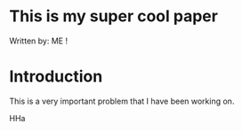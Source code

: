 # This is my super cool paper
Written by: ME !


# Introduction

This is a very important problem that I have been working on.

HHa
